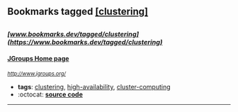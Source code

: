 ## Bookmarks tagged [[clustering]](https://www.bookmarks.dev?q=[clustering])

_<sup><sup>[www.bookmarks.dev/tagged/clustering](https://www.bookmarks.dev/tagged/clustering)</sup></sup>_
---
#### [JGroups Home page](http://www.jgroups.org/)
_<sup>http://www.jgroups.org/</sup>_

* **tags**: [clustering](../tagged/clustering.md), [high-availability](../tagged/high-availability.md), [cluster-computing](../tagged/cluster-computing.md)
* :octocat: **[source code](https://github.com/belaban/JGroups)**
---
